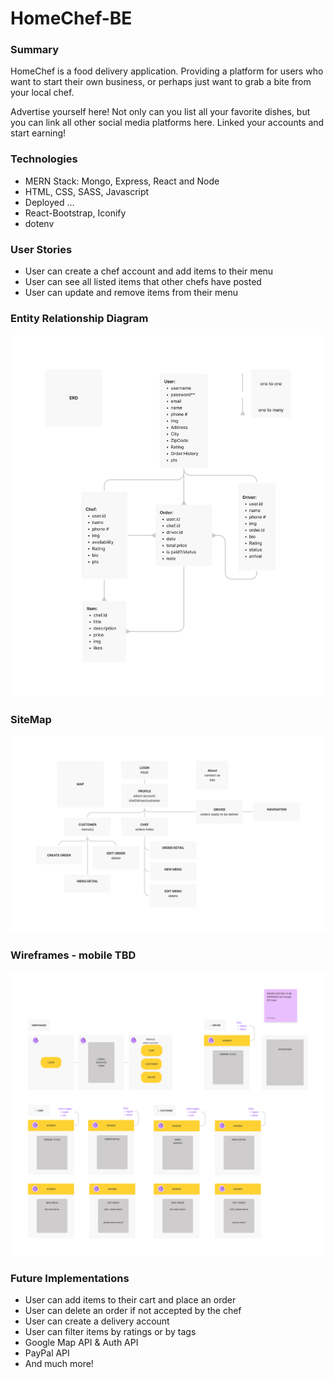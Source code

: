 # HomeChef-BE
### Summary

HomeChef is a food delivery application. Providing a platform for users who want to start their own business, or perhaps just want to grab a bite from your local chef. 

Advertise yourself here! Not only can you list all your favorite dishes, but you can link all other social media platforms here. Linked your accounts and start earning!

### Technologies 

- MERN Stack: Mongo, Express, React and Node
- HTML, CSS, SASS, Javascript
- Deployed ...
- React-Bootstrap, Iconify
- dotenv

### User Stories
- User can create a chef account and add items to their menu
- User can see all listed items that other chefs have posted
- User can update and remove items from their menu

### Entity Relationship Diagram
![Image of ERD](./assets/ERD.png)

### SiteMap 
![Image of MAP](./assets/MAP.png)

### Wireframes - mobile TBD
![Image of mobileFrame](./assets/mobile.png)

### Future Implementations
- User can add items to their cart and place an order
- User can delete an order if not accepted by the chef
- User can create a delivery account
- User can filter items by ratings or by tags
- Google Map API & Auth API
- PayPal API 
- And much more! 

